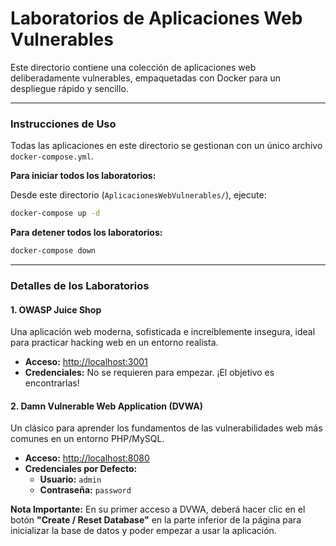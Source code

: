 # Laboratorios de Aplicaciones Web Vulnerables

Este directorio contiene una colección de aplicaciones web deliberadamente vulnerables, empaquetadas con Docker para un despliegue rápido y sencillo. 

---

### Instrucciones de Uso

Todas las aplicaciones en este directorio se gestionan con un único archivo `docker-compose.yml`.

**Para iniciar todos los laboratorios:**

Desde este directorio (`AplicacionesWebVulnerables/`), ejecute:
```bash
docker-compose up -d
```

**Para detener todos los laboratorios:**
```bash
docker-compose down
```

---

### Detalles de los Laboratorios

#### 1. OWASP Juice Shop

Una aplicación web moderna, sofisticada e increíblemente insegura, ideal para practicar hacking web en un entorno realista.

- **Acceso:** [http://localhost:3001](http://localhost:3001)
- **Credenciales:** No se requieren para empezar. ¡El objetivo es encontrarlas!

#### 2. Damn Vulnerable Web Application (DVWA)

Un clásico para aprender los fundamentos de las vulnerabilidades web más comunes en un entorno PHP/MySQL.

- **Acceso:** [http://localhost:8080](http://localhost:8080)
- **Credenciales por Defecto:**
  - **Usuario:** `admin`
  - **Contraseña:** `password`

**Nota Importante:** En su primer acceso a DVWA, deberá hacer clic en el botón **"Create / Reset Database"** en la parte inferior de la página para inicializar la base de datos y poder empezar a usar la aplicación.
